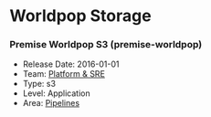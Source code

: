 # Worldpop Storage
### Premise Worldpop S3 (premise-worldpop)
* Release Date: 2016-01-01
* Team: [Platform & SRE](../teams/platform.md)
* Type: s3
* Level: Application
* Area: [Pipelines](areas/pipelines.png)
